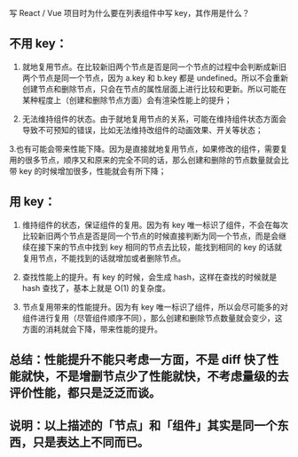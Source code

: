 写 React / Vue 项目时为什么要在列表组件中写 key，其作用是什么？

## 不用 key：
  1. 就地复用节点。在比较新旧两个节点是否是同一个节点的过程中会判断成新旧两个节点是同一个节点，因为 a.key 和 b.key 都是 undefined。所以不会重新创建节点和删除节点，只会在节点的属性层面上进行比较和更新。所以可能在某种程度上（创建和删除节点方面）会有渲染性能上的提升；

  2. 无法维持组件的状态。由于就地复用节点的关系，可能在维持组件状态方面会导致不可预知的错误，比如无法维持改组件的动画效果、开关等状态；

  3.也有可能会带来性能下降。因为是直接就地复用节点，如果修改的组件，需要复用的很多节点，顺序又和原来的完全不同的话，那么创建和删除的节点数量就会比带 key 的时候增加很多，性能就会有所下降；

## 用 key：
  1. 维持组件的状态，保证组件的复用。因为有 key 唯一标识了组件，不会在每次比较新旧两个节点是否是同一个节点的时候直接判断为同一个节点，而是会继续在接下来的节点中找到 key 相同的节点去比较，能找到相同的 key 的话就复用节点，不能找到的话就增加或者删除节点。

  2. 查找性能上的提升。有 key 的时候，会生成 hash，这样在查找的时候就是 hash 查找了，基本上就是 O(1) 的复杂度。

  3. 节点复用带来的性能提升。因为有 key 唯一标识了组件，所以会尽可能多的对组件进行复用（尽管组件顺序不同），那么创建和删除节点数量就会变少，这方面的消耗就会下降，带来性能的提升。

## 总结：性能提升不能只考虑一方面，不是 diff 快了性能就快，不是增删节点少了性能就快，不考虑量级的去评价性能，都只是泛泛而谈。

## 说明：以上描述的「节点」和「组件」其实是同一个东西，只是表达上不同而已。